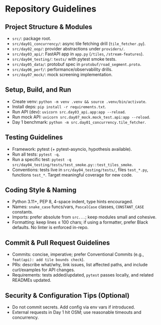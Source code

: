 # Repository Guidelines

## Project Structure & Modules
- `src/`: package root.
- `src/day01_concurrency/`: async tile fetching drill (`tile_fetcher.py`).
- `src/day02_oop/`: provider abstractions under `providers/`.
- `src/day03_api/`: FastAPI app in `app.py` (`/tiles`, `/stream-features`).
- `src/day04_testing/`: `tests/` with pytest smoke tests.
- `src/day05_data/`: protobuf spec in `protobuf/road_segment.proto`.
- `src/day06_perf/`: performance/observability drills.
- `src/day07_mock/`: mock screening implementation.

## Setup, Build, and Run
- Create venv: `python -m venv .venv && source .venv/bin/activate`.
- Install deps: `pip install -r requirements.txt`.
- Run API (dev): `uvicorn src.day03_api.app:app --reload`.
- Run mock API: `uvicorn src.day07_mock.mock_test.api:app --reload`.
- Day 1 benchmark: `python -m src.day01_concurrency.tile_fetcher`.

## Testing Guidelines
- Framework: pytest (+ pytest-asyncio, hypothesis available).
- Run all tests: `pytest -q`.
- Run a specific test: `pytest -q src/day04_testing/tests/test_smoke.py::test_tiles_smoke`.
- Conventions: tests live in `src/day04_testing/tests/`, files `test_*.py`, functions `test_*`. Target meaningful coverage for new code.

## Coding Style & Naming
- Python 3.11+, PEP 8, 4-space indent, type hints encouraged.
- Names: `snake_case` funcs/vars, `PascalCase` classes, `CONSTANT_CASE` constants.
- Imports: prefer absolute from `src...`; keep modules small and cohesive.
- Formatting: keep lines ≤ 100 chars; if using a formatter, prefer Black defaults. No linter is enforced in-repo.

## Commit & Pull Request Guidelines
- Commits: concise, imperative; prefer Conventional Commits (e.g., `feat(api): add tile bounds check`).
- PRs: describe what/why, link issues, list affected paths, and include curl/examples for API changes.
- Requirements: tests added/updated, `pytest` passes locally, and related READMEs updated.

## Security & Configuration Tips (Optional)
- Do not commit secrets. Add config via env vars if introduced.
- External requests in Day 1 hit OSM; use reasonable timeouts and concurrency.

